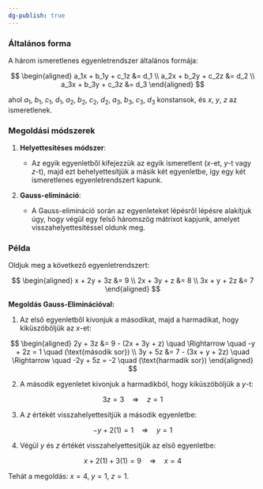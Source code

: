 ```yaml
---
dg-publish: true
---
```

### Általános forma

A három ismeretlenes egyenletrendszer általános formája:

$$
\begin{aligned}
    a_1x + b_1y + c_1z &= d_1 \\
    a_2x + b_2y + c_2z &= d_2 \\
    a_3x + b_3y + c_3z &= d_3
\end{aligned}
$$

ahol $a_1$, $b_1$, $c_1$, $d_1$, $a_2$, $b_2$, $c_2$, $d_2$, $a_3$, $b_3$, $c_3$, $d_3$ konstansok, és $x$, $y$, $z$ az ismeretlenek.

### Megoldási módszerek

1. **Helyettesítéses módszer**:
    - Az egyik egyenletből kifejezzük az egyik ismeretlent ($x$-et, $y$-t vagy $z$-t), majd ezt behelyettesítjük a másik két egyenletbe, így egy két ismeretlenes egyenletrendszert kapunk.

2. **Gauss-elimináció**:
    - A Gauss-elimináció során az egyenleteket lépésről lépésre alakítjuk úgy, hogy végül egy felső háromszög mátrixot kapjunk, amelyet visszahelyettesítéssel oldunk meg.

### Példa

Oldjuk meg a következő egyenletrendszert:

$$
\begin{aligned}
    x + 2y + 3z &= 9 \\
    2x + 3y + z &= 8 \\
    3x + y + 2z &= 7
\end{aligned}
$$

**Megoldás Gauss-Eliminációval:**

1. Az első egyenletből kivonjuk a másodikat, majd a harmadikat, hogy kiküszöböljük az $x$-et:

$$
\begin{aligned}
    2y + 3z &= 9 - (2x + 3y + z) \quad \Rightarrow \quad -y + 2z = 1 \quad (\text{második sor}) \\
    3y + 5z &= 7 - (3x + y + 2z) \quad \Rightarrow \quad -2y + 5z = -2 \quad (\text{harmadik sor})
\end{aligned}
$$

2. A második egyenletet kivonjuk a harmadikból, hogy kiküszöböljük a $y$-t:

$$
3z = 3 \quad \Rightarrow \quad z = 1
$$

3. A $z$ értékét visszahelyettesítjük a második egyenletbe:

$$
-y + 2(1) = 1 \quad \Rightarrow \quad y = 1
$$

4. Végül $y$ és $z$ értékét visszahelyettesítjük az első egyenletbe:

$$
x + 2(1) + 3(1) = 9 \quad \Rightarrow \quad x = 4
$$

Tehát a megoldás: $x = 4$, $y = 1$, $z = 1$.